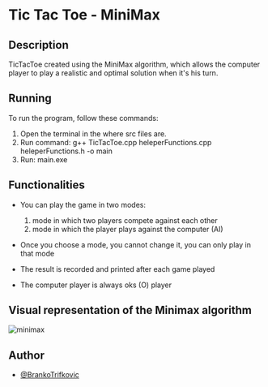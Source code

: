 # Tic Tac Toe - MiniMax
							  
## Description 

TicTacToe created using the MiniMax algorithm, which allows the computer player to play a realistic and optimal solution when it's his turn.

## Running

To run the program, follow these commands:

  1. Open the terminal in the where src files are.
  2. Run command: g++ TicTacToe.cpp heleperFunctions.cpp heleperFunctions.h -o main
  3. Run: main.exe

## Functionalities
* You can play the game in two modes:
   1. mode in which two players compete against each other
   2. mode in which the player plays against the computer (AI)

* Once you choose a mode, you cannot change it, you can only play in that mode

* The result is recorded and printed after each game played

* The computer player is always oks (O) player
 

## Visual representation of the Minimax algorithm

![minimax](https://user-images.githubusercontent.com/88882867/135732007-e91aaa09-02ea-4761-8fd8-eb81c12fa77b.png)

## Author

- [@BrankoTrifkovic](https://www.linkedin.com/in/branko-trifkovic/)
